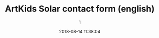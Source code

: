 ---
index: 4772
title: "ArtKids Solar contact form (english)"
subtitle: ""
author: 1
date: "2018-08-14 11:38:04"
date_gmt: "2018-08-14 09:38:04"
excerpt: ""
content: "<div class=\"field\">\r\n  <label class=\"label your-subject\"> Contact us for </label>\r\n  <div class=\"control\">\r\n    <div class=\"select\">\r\n      [select your-subject class:select include_blank \r\n      \"Research\"\r\n      \"Knowledge Transfer\"\r\n      \"Corperate Representative\"\r\n      \"Corporate Partnership\"\r\n      \"Funding\"\r\n      \"Advice\"\r\n      \"Other...\"]\r\n    </div>\r\n  </div>\r\n</div>\r\n\r\n<div class=\"field\">\r\n  <div class=\"label\">Name or Company Name<sup>*</sup></div>\r\n  <div class=\"control has-icons-left has-icons-right\">\r\n    [text* your-name class:input class:required class:requiredField placeholder \"Your Name*\"]\r\n    <span class=\"icon is-small is-left\">\r\n      <i class=\"fa fa-user\"> </i>\r\n    </span>\r\n  </div>\r\n</div>\r\n\r\n<div class=\"field\">\r\n  <label class=\"label\">Email<sup>*</sup></label>\r\n  <div class=\"control has-icons-left has-icons-right\">\r\n    [email* your-email class:input class:required class:requiredField placeholder \"Your email*\"]\r\n    <span class=\"icon is-small is-left\">\r\n      <i class=\"fa fa-envelope\"> </i>\r\n    </span>\r\n  </div>\r\n</div>\r\n\r\n<div class=\"field\">\r\n  <label class=\"label\">Telephone</label>\r\n  <div class=\"control has-icons-left has-icons-right\">\r\n    [tel your-telephone class:input placeholder \"Your telephone*\"]\r\n    <span class=\"icon is-small is-left\">\r\n      <i class=\"fa fa-phone\"></i>\r\n    </span>\r\n  </div>\r\n</div>\r\n\r\n<div class=\"field\">\r\n  <label class=\"label\">Skype ID</label>\r\n  <div class=\"control has-icons-left has-icons-right\">\r\n    [text your-skype class:input placeholder \"Skype ID\"]\r\n    <span class=\"icon is-small is-left\">\r\n      <i class=\"fa fa-skype\"></i>\r\n    </span>\r\n  </div>\r\n</div>\r\n\r\n<div class=\"field\">\r\n  <label class=\"label\">Place of Residence</label>\r\n  <div class=\"control has-icons-left has-icons-right\">\r\n    [text your-hometown class:input placeholder \"Your Place of Residence\"]\r\n    <span class=\"icon is-small is-left\">\r\n      <i class=\"fa fa-home\"></i>\r\n    </span>\r\n  </div>\r\n</div>\r\n\r\n<div class=\"field\">\r\n  <label class=\"label\">Message</label>\r\n  <div class=\"control has-icons-left\">\r\n    [textarea your-message class:textarea placeholder \"Your message\"]\r\n  </div>\r\n</div>\r\n\r\n[recaptcha size:compact]\r\n\r\n\r\n<p class=\"help is-success\"><sup>*)</sup> Fields are required.</p>\r\n\r\n<div class=\"field is-grouped\">\r\n  <div class=\"control\">\r\n    [submit class:button class:is-primary \"Send\"]\r\n  </div>\r\n</div>\n1\nArtKids Contact: \"[your-subject]\"\n\"[your-name]\" <wordpress@artkidsfoundation.org>\ninfo@artkidsfoundation.org\nDear Sir/Madam,\r\n\r\nMy name is: [your-name] \r\nI am from: [your-hometown] \r\nI contact you for the following reason: [your-subject]\r\n\r\n[your-message]\r\n\r\nMy Email: [your-email]\r\nMy Telephone: [your-telephone]\r\nMy Skype: [your-skype]\r\n\r\n\r\n--\r\nThis e-mail was automatically generated and sent from a contact form on the ArtKids Foundation Website (https://www.artkidsfoundation.org/contact-us)\ncc: admin@artkidsfoundation.org\ncc: marketing@artkidsfoundation.org\nReply-To: [your-email]\n\n\n\n1\nContact Confirmation \"[your-subject]\"\nArtKids Foundation <no-reply@artkidsfoundation.org>\n[your-email]\nDear [your-name],\r\n\r\nYour message through our Contact Form at the ArtKids Foundation website has been received. We will Contact you as soon as possible.\r\n\r\nYour Message:\r\n[your-message]\r\n\r\n--\r\nThis e-mail was automatically generated and sent from a contact form on the ArtKids Foundation Website (https://www.artkidsfoundation.org/contact-us)\ncc: info@artkidsfoundation.org\n\n\n\nThank you for your message. It has been sent.\nThere was an error trying to send your message. Please try again later.\nOne or more fields have an error. Please check and try again.\nThere was an error trying to send your message. Please try again later.\nYou must accept the terms and conditions before sending your message.\nThe field is required.\nThe field is too long.\nThe field is too short.\nThe date format is incorrect.\nThe date is before the earliest one allowed.\nThe date is after the latest one allowed.\nThere was an unknown error uploading the file.\nYou are not allowed to upload files of this type.\nThe file is too big.\nThere was an error uploading the file.\nThe number format is invalid.\nThe number is smaller than the minimum allowed.\nThe number is larger than the maximum allowed.\nThe answer to the quiz is incorrect.\nYour entered code is incorrect.\nThe e-mail address entered is invalid.\nThe URL is invalid.\nThe telephone number is invalid."
status: "publish"
comment_status: "closed"
name: "artkids-contact-form-english_copy"
modified: "2018-11-10 14:54:13"
modified_gmt: "2018-11-10 12:54:13"
content_filtered: ""
parent: 0
guid: "https://www.artkidsfoundation.org/?type=wpcf7_contact_form&#038;p=4772"
type: "wpcf7_contact_form"
comment_count: 0
categories: []
tags: []
---